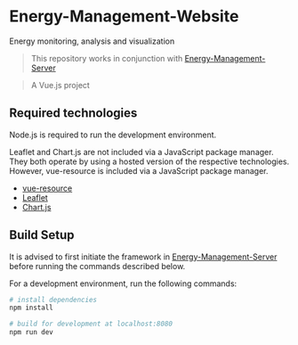 # Energy-Management-Website
Energy monitoring, analysis and visualization
> This repository works in conjunction with [Energy-Management-Server](https://github.com/EmulRoss/Energy-Management-Server)

> A Vue.js project

## Required technologies

Node.js is required to run the development environment.

Leaflet and Chart.js are not included via a JavaScript package manager. They both operate by using a hosted version of the respective technologies. However, vue-resource is included via a JavaScript package manager.

- [vue-resource](https://github.com/pagekit/vue-resource)
- [Leaflet](https://leafletjs.com/download.html)
- [Chart.js](https://www.chartjs.org/docs/latest/getting-started/installation.html)

## Build Setup

It is advised to first initiate the framework in [Energy-Management-Server](https://github.com/EmulRoss/Energy-Management-Server) before running the commands described below.

For a development environment, run the following commands:

```bash
# install dependencies
npm install

# build for development at localhost:8080
npm run dev
```
